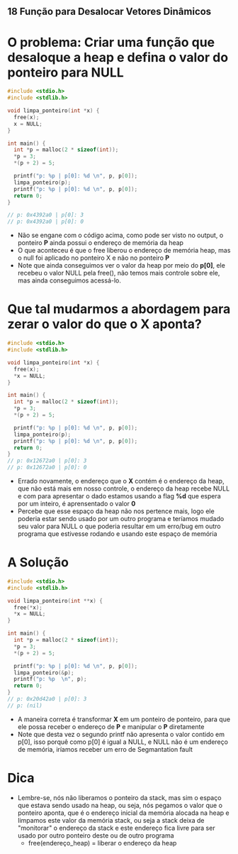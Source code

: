## 18 Função para Desalocar Vetores Dinâmicos

# O problema: Criar uma função que desaloque a heap e defina o valor do ponteiro para NULL

```c
#include <stdio.h>
#include <stdlib.h>

void limpa_ponteiro(int *x) {
  free(x);
  x = NULL;
}

int main() {
  int *p = malloc(2 * sizeof(int));
  *p = 3;
  *(p + 2) = 5;

  printf("p: %p | p[0]: %d \n", p, p[0]);
  limpa_ponteiro(p);
  printf("p: %p | p[0]: %d \n", p, p[0]);
  return 0;
}

// p: 0x4392a0 | p[0]: 3
// p: 0x4392a0 | p[0]: 0
```

- Não se engane com o código acima, como pode ser visto no output, o ponteiro **P** ainda possui o endereço de memória da heap
- O que aconteceu é que o free liberou o endereço de memória heap, mas o null foi aplicado no ponteiro X e não no ponteiro **P**
- Note que ainda conseguimos ver o valor da heap por meio do **p[0]**, ele recebeu o valor NULL pela free(), não temos mais controle sobre ele, mas ainda conseguimos acessá-lo.

# Que tal mudarmos a abordagem para zerar o valor do que o X aponta?

```c
#include <stdio.h>
#include <stdlib.h>

void limpa_ponteiro(int *x) {
  free(x);
  *x = NULL;
}

int main() {
  int *p = malloc(2 * sizeof(int));
  *p = 3;
  *(p + 2) = 5;

  printf("p: %p | p[0]: %d \n", p, p[0]);
  limpa_ponteiro(p);
  printf("p: %p | p[0]: %d \n", p, p[0]);
  return 0;
}
// p: 0x12672a0 | p[0]: 3
// p: 0x12672a0 | p[0]: 0

```

- Errado novamente, o endereço que o **X** contém é o endereço da heap, que não está mais em nosso controle, o endereço da heap recebe NULL e com para apresentar o dado estamos usando a flag **%d** que espera por um inteiro, é aprensentado o valor **0**
- Percebe que esse espaço da heap não nos pertence mais, logo ele poderia estar sendo usado por um outro programa e teríamos mudado seu valor para NULL o que poderia resultar em um erro/bug em outro programa que estivesse rodando e usando este espaço de memória

# A Solução

```c
#include <stdio.h>
#include <stdlib.h>

void limpa_ponteiro(int **x) {
  free(*x);
  *x = NULL;
}

int main() {
  int *p = malloc(2 * sizeof(int));
  *p = 3;
  *(p + 2) = 5;

  printf("p: %p | p[0]: %d \n", p, p[0]);
  limpa_ponteiro(&p);
  printf("p: %p  \n", p);
  return 0;
}
// p: 0x20d42a0 | p[0]: 3
// p: (nil)
```

- A maneira correta é transformar **X** em um ponteiro de ponteiro, para que ele possa receber o endereço de **P** e manipular o **P** diretamente
- Note que desta vez o segundo printf não apresenta o valor contido em p[0], isso porquê como p[0] é igual a NULL, e NULL não é um endereço de memória, iríamos receber um erro de Segmantation fault

# Dica

- Lembre-se, nós não liberamos o ponteiro da stack, mas sim o espaço que estava sendo usado na heap, ou seja, nós pegamos o valor que o ponteiro aponta, que é o endereço inicial da memória alocada na heap e limpamos este valor da memória stack, ou seja a stack deixa de "monitorar" o endereço da stack e este endereço fica livre para ser usado por outro ponteiro deste ou de outro programa
  - free(endereço_heap) = liberar o endereço da heap
